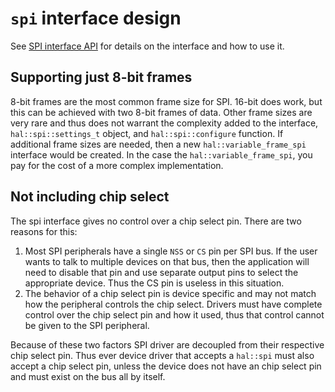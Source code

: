 # `spi` interface design

See [SPI interface
API](https://libhal.github.io/libhal/api/classhal_1_1spi.html) for details on
the interface and how to use it.

## Supporting just 8-bit frames

8-bit frames are the most common frame size for SPI. 16-bit does work, but this
can be achieved with two 8-bit frames of data. Other frame sizes are very rare
and thus does not warrant the complexity added to the interface,
`hal::spi::settings_t` object, and `hal::spi::configure` function. If additional
frame sizes are needed, then a new `hal::variable_frame_spi` interface would be
created. In the case the `hal::variable_frame_spi`, you pay for the cost of a
more complex implementation.

## Not including chip select

The spi interface gives no control over a chip select pin. There are two reasons
for this:

1. Most SPI peripherals have a single `NSS` or `CS` pin per SPI bus. If the user wants to
   talk to multiple devices on that bus, then the application will need to
   disable that pin and use separate output pins to select the appropriate
   device. Thus the CS pin is useless in this situation.
2. The behavior of a chip select pin is device specific and may not match how
   the peripheral controls the chip select. Drivers must have complete control
   over the chip select pin and how it used, thus that control cannot be given
   to the SPI peripheral.

Because of these two factors SPI driver are decoupled from their respective chip
select pin. Thus ever device driver that accepts a `hal::spi` must also accept
a chip select pin, unless the device does not have an chip select pin and must
exist on the bus all by itself.
